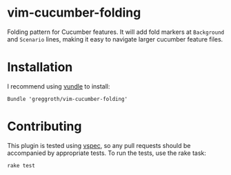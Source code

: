 vim-cucumber-folding
====================

Folding pattern for Cucumber features.  It will add fold markers at `Background` and `Scenario` lines, making it easy to navigate larger cucumber feature files.

# Installation

I recommend using [vundle](https://github.com/gmarik/vundle) to install:

```
Bundle 'greggroth/vim-cucumber-folding'
```

# Contributing

This plugin is tested using [vspec](https://github.com/kana/vim-vspec), so any pull requests should be accompanied by appropriate tests.  To run the tests, use the rake task:

```
rake test
```
